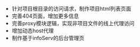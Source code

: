 * 针对项目根目录的访问请求，制作项目html列表页面
* 完善404页面，增加更多信息
* 完善proxy模块逻辑，实现非项目文件的线上代理访问
* 增加动态host代理
* 制作基于infoServ的后台管理页